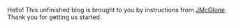 Hello! This unfinished blog is brought to you by instructions from [JMcGlone](http://jmcglone.com/guides/github-pages/). Thank you for getting us started.

